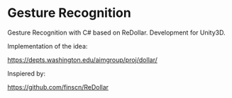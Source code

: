 # Gesture Recognition

Gesture Recognition with C# based on ReDollar. Development for Unity3D.

Implementation of the idea:

https://depts.washington.edu/aimgroup/proj/dollar/

Inspiered by:

https://github.com/finscn/ReDollar

